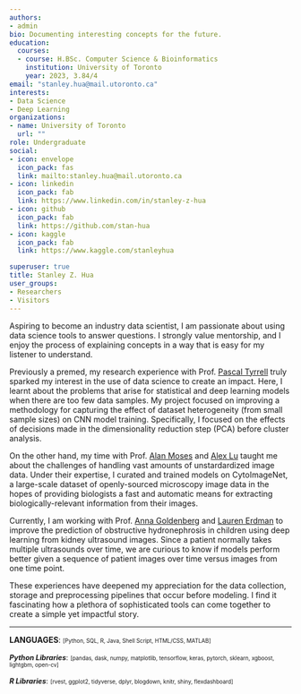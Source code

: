 ```yaml
---
authors:
- admin
bio: Documenting interesting concepts for the future.
education:
  courses:
  - course: H.BSc. Computer Science & Bioinformatics
    institution: University of Toronto
    year: 2023, 3.84/4
email: "stanley.hua@mail.utoronto.ca"
interests:
- Data Science
- Deep Learning
organizations:
- name: University of Toronto
  url: ""
role: Undergraduate
social:
- icon: envelope
  icon_pack: fas
  link: mailto:stanley.hua@mail.utoronto.ca
- icon: linkedin
  icon_pack: fab
  link: https://www.linkedin.com/in/stanley-z-hua
- icon: github
  icon_pack: fab
  link: https://github.com/stan-hua
- icon: kaggle
  icon_pack: fab
  link: https://www.kaggle.com/stanleyhua

superuser: true
title: Stanley Z. Hua
user_groups:
- Researchers
- Visitors
---
```

<style>
  .smaller{
    font-size: 70%;
  }
  .libraries{
    font-size: 90%;
  }
</style>



Aspiring to become an industry data scientist, I am passionate about using data science tools to answer questions. I strongly value mentorship, and I enjoy the process of explaining concepts in a way that is easy for my listener to understand.

Previously a premed, my research experience with Prof. <a href="http://www.tyrrell4innovation.ca">Pascal Tyrrell</a> truly sparked my interest in the use of data science to create an impact. Here, I learnt about the problems that arise for statistical and deep learning models when there are too few data samples. My project focused on improving a methodology for capturing the effect of dataset heterogeneity (from small sample sizes) on CNN model training. Specifically, I focused on the effects of decisions made in the dimensionality reduction step (PCA) before cluster analysis.

On the other hand, my time with Prof. <a href="http://www.moseslab.csb.utoronto.ca/">Alan Moses</a> and <a href="https://www.alexluresearch.com/">Alex Lu</a> taught me about the challenges of handling vast amounts of unstardardized image data. Under their expertise, I curated and trained models on CytoImageNet, a large-scale dataset of openly-sourced microscopy image data in the hopes of providing biologists a fast and automatic means for extracting biologically-relevant information from their images. 

Currently, I am working with Prof. <a href="https://goldenberglab.ca/">Anna Goldenberg</a> and <a href="https://sites.google.com/view/laurenerdman/home">Lauren Erdman</a> to improve the prediction of obstructive hydronephrosis in children using deep learning from kidney ultrasound images. Since a patient normally takes multiple ultrasounds over time, we are curious to know if models perform better given a sequence of patient images over time versus images from one time point.

These experiences have deepened my appreciation for the data collection, storage and preprocessing pipelines that occur before modeling. I find it fascinating how a plethora of sophisticated tools can come together to create a simple yet impactful story.

---

**LANGUAGES**:  <span class="smaller">[Python, SQL, R, Java, Shell Script, HTML/CSS, MATLAB]</span>

<span class="libraries">***Python Libraries***:</span>  <span class="smaller">[pandas, dask, numpy, matplotlib, tensorflow, keras, pytorch, sklearn, xgboost, lightgbm, open-cv]</span>

<span class="libraries">***R Libraries***:</span>  <span class="smaller">[rvest, ggplot2, tidyverse, dplyr, blogdown, knitr, shiny, flexdashboard]</span>
